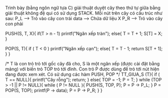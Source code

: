  Trình bày (bằng ngôn ngữ tựa C) giải thuật duyệt cây theo thứ tự giữa bằng giải thuật không đệ qui có sử dụng STACK. 
 Mỗi nút trên cây có cấu trúc như sau:
 P_L --> Trỏ vào cây con trái
 data --> Chứa dữ liệu X
 P_R --> Trỏ vào cây con phải

PUSH(S, T, X){
  if(T > n - 1)
    printf("Ngăn xếp tràn");
  else{
    T = T + 1;
    S[T] = X;
  }

POP(S, T){
  if ( T < 0 )
    printf("Ngăn xếp cạn");
  else{
    T = T - 1;
    return S[T + 1];
  }
}

/*  T là con trỏ trỏ tới gốc cây đã cho, S là một ngăn xếp (được cài đặt bằng mảng) với biến trỏ TOP trỏ tới đỉnh. 
Con trỏ P được dùng để trỏ tới nút hiện đang được xem xét. Có sử dụng các hàm PUSH, POP  */
TT_GIUA_S (T){
  if ( T == NULL){
    printf("Cây rỗng");
    return;
  }
  else{
    TOP = -1;
    P = T;
  }
  while (TOP > -1 || P != NULL){
    while ( P != NULL ){
      PUSH(S, TOP, P);
      P = P -> P_L;
    }
    P = POP(S, TOP);
    printf(P -> data);
    P = P -> P_R;
  }
}
    
